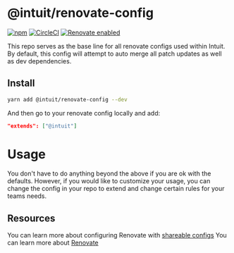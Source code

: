 # @intuit/renovate-config

[![npm](https://img.shields.io/npm/v/@intuit/renovate-config.svg)](https://www.npmjs.com/package/@intuit/renovate-config)
[![CircleCI](https://circleci.com/gh/intuit/renovate-config/tree/master.svg?style=shield)](https://circleci.com/gh/intuit/renovate-config/tree/master)
[![Renovate enabled](https://img.shields.io/badge/renovate-enabled-brightgreen.svg)](https://renovatebot.com/)

This repo serves as the base line for all renovate configs used within Intuit. By default, this config will attempt to auto merge all patch updates as well as dev dependencies.

## Install

```bash
yarn add @intuit/renovate-config --dev
```

And then go to your renovate config locally and add:

```json
"extends": ["@intuit"]
```

# Usage

You don't have to do anything beyond the above if you are ok with the defaults. However, if you would like to customize your usage, you can change the config in your repo to extend and change certain rules for your teams needs.

## Resources

You can learn more about configuring Renovate with [shareable configs](https://renovatebot.com/docs/config-presets/)
You can learn more about [Renovate](http://renovatebot.com)
